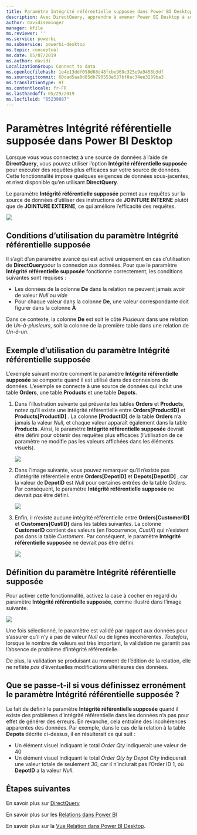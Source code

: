 ```yaml
---
title: Paramètre Intégrité référentielle supposée dans Power BI Desktop
description: Avec DirectQuery, apprendre à amener Power BI Desktop à supposer l’intégrité référentielle
author: davidiseminger
manager: kfile
ms.reviewer: ''
ms.service: powerbi
ms.subservice: powerbi-desktop
ms.topic: conceptual
ms.date: 05/07/2019
ms.author: davidi
LocalizationGroup: Connect to data
ms.openlocfilehash: 1e4e13ddf098d68d48fcbe968c325e9a9458b3df
ms.sourcegitcommit: 60dad5aa0d85db790553e537bf8ac34ee3289ba3
ms.translationtype: HT
ms.contentlocale: fr-FR
ms.lasthandoff: 05/29/2019
ms.locfileid: "65239887"
---
```

# <a name="assume-referential-integrity-settings-in-power-bi-desktop"></a>Paramètres Intégrité référentielle supposée dans Power BI Desktop
Lorsque vous vous connectez à une source de données à l’aide de **DirectQuery**, vous pouvez utiliser l’option **Intégrité référentielle supposée** pour exécuter des requêtes plus efficaces sur votre source de données. Cette fonctionnalité impose quelques exigences de données sous-jacentes, et n’est disponible qu’en utilisant **DirectQuery**.

Le paramètre **Intégrité référentielle supposée** permet aux requêtes sur la source de données d’utiliser des instructions de **JOINTURE INTERNE** plutôt que de **JOINTURE EXTERNE**, ce qui améliore l’efficacité des requêtes.

![](media/desktop-assume-referential-integrity/assume-referential-integrity_1.png)

## <a name="requirements-for-using-assume-referential-integrity"></a>Conditions d’utilisation du paramètre Intégrité référentielle supposée
Il s’agit d’un paramètre avancé qui est activé uniquement en cas d’utilisation de **DirectQuery**pour la connexion aux données. Pour que le paramètre **Intégrité référentielle supposée** fonctionne correctement, les conditions suivantes sont requises :

* Les données de la colonne **De** dans la relation ne peuvent jamais avoir de valeur *Null* ou *vide*
* Pour chaque valeur dans la colonne **De**, une valeur correspondante doit figurer dans la colonne **À**

Dans ce contexte, la colonne **De** est soit le côté *Plusieurs* dans une relation de *Un-à-plusieurs*, soit la colonne de la première table dans une relation de *Un-à-un*.

## <a name="example-of-using-assume-referential-integrity"></a>Exemple d’utilisation du paramètre Intégrité référentielle supposée
L’exemple suivant montre comment le paramètre **Intégrité référentielle supposée** se comporte quand il est utilisé dans des connexions de données. L’exemple se connecte à une source de données qui inclut une table **Orders**, une table **Products** et une table **Depots**.

1. Dans l’illustration suivante qui présente les tables **Orders** et **Products**, notez qu’il existe une intégrité référentielle entre **Orders[ProductID]** et **Products[ProductID]** . La colonne **[ProductID]** de la table **Orders** n’a jamais la valeur *Null*, et chaque valeur apparaît également dans la table **Products**. Ainsi, le paramètre **Intégrité référentielle supposée** devrait être défini pour obtenir des requêtes plus efficaces (l’utilisation de ce paramètre ne modifie pas les valeurs affichées dans les éléments visuels).
   
   ![](media/desktop-assume-referential-integrity/assume-referential-integrity_2.png)
2. Dans l’image suivante, vous pouvez remarquer qu’il n’existe pas d’intégrité référentielle entre **Orders[DepotID]** et **Depots[DepotID]** , car la valeur de **DepotID** est *Null* pour certaines entrées de la table *Orders*. Par conséquent, le paramètre **Intégrité référentielle supposée** ne devrait *pas* être défini.
   
   ![](media/desktop-assume-referential-integrity/assume-referential-integrity_3.png)
3. Enfin, il n’existe aucune intégrité référentielle entre **Orders[CustomerID]** et **Customers[CustID]** dans les tables suivantes. La colonne **CustomerID** contient des valeurs (en l’occurrence, *CustX*) qui n’existent pas dans la table *Customers*. Par conséquent, le paramètre **Intégrité référentielle supposée** ne devrait *pas* être défini.
   
   ![](media/desktop-assume-referential-integrity/assume-referential-integrity_4.png)

## <a name="setting-assume-referential-integrity"></a>Définition du paramètre Intégrité référentielle supposée
Pour activer cette fonctionnalité, activez la case à cocher en regard du paramètre **Intégrité référentielle supposée**, comme illustré dans l’image suivante.

![](media/desktop-assume-referential-integrity/assume-referential-integrity_1.png)

Une fois sélectionné, le paramètre est validé par rapport aux données pour s’assurer qu’il n’y a pas de valeur *Null* ou de lignes incohérentes. *Toutefois*, lorsque le nombre de valeurs est très important, la validation ne garantit pas l’absence de problème d’intégrité référentielle.

De plus, la validation se produisant au moment de l’édition de la relation, elle ne reflète *pas* d’éventuelles modifications ultérieures des données.

## <a name="what-happens-if-you-incorrectly-set-assume-referential-integrity"></a>Que se passe-t-il si vous définissez erronément le paramètre Intégrité référentielle supposée ?
Le fait de définir le paramètre **Intégrité référentielle supposée** quand il existe des problèmes d’intégrité référentielle dans les données n’a pas pour effet de générer des erreurs. En revanche, cela entraîne des incohérences apparentes des données. Par exemple, dans le cas de la relation à la table **Depots** décrite ci-dessus, il en résulterait ce qui suit :

* Un élément visuel indiquant le total *Order Qty* indiquerait une valeur de 40
* Un élément visuel indiquant le total *Order Qty by Depot City* indiquerait une valeur totale de seulement *30*, car il n’inclurait pas l’Order ID 1, où **DepotID** a la valeur *Null*.

## <a name="next-steps"></a>Étapes suivantes
En savoir plus sur [DirectQuery](desktop-use-directquery.md)

En savoir plus sur les [Relations dans Power BI](desktop-create-and-manage-relationships.md)

En savoir plus sur la [Vue Relation dans Power BI Desktop](desktop-relationship-view.md).

